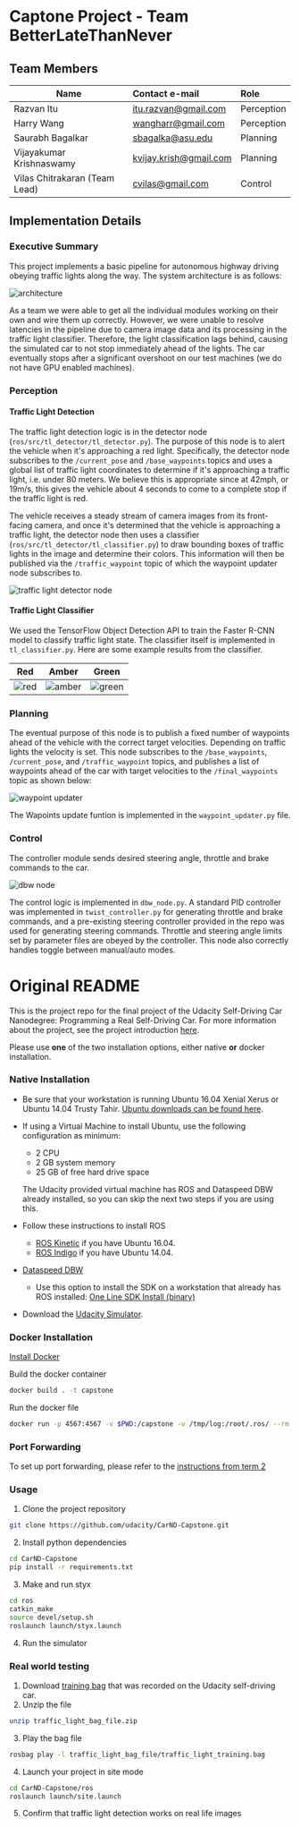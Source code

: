 # Captone Project - Team BetterLateThanNever

## Team Members
| Name                          | Contact e-mail         | Role       |
| ----------------------------- | :--------------------- |:-----------|
| Razvan Itu                    | itu.razvan@gmail.com   | Perception |
| Harry Wang                    | wangharr@gmail.com     | Perception |
| Saurabh Bagalkar              | sbagalka@asu.edu       | Planning   |
| Vijayakumar Krishnaswamy      | kvijay.krish@gmail.com | Planning   |
| Vilas Chitrakaran (Team Lead) | cvilas@gmail.com       | Control    |

## Implementation Details

### Executive Summary

This project implements a basic pipeline for autonomous highway driving obeying traffic lights along the way. The system architecture is as follows:

![architecture](./imgs/final-project-ros-graph-v2.png)

As a team we were able to get all the individual modules working on their own and wire them up correctly. However, we were unable to resolve latencies in the pipeline due to camera image data and its processing in the traffic light classifier. Therefore, the light classification lags behind, causing the simulated car to not stop immediately ahead of the lights. The car eventually stops after a significant overshoot on our test machines (we do not have GPU enabled machines).

### Perception

#### Traffic Light Detection
The traffic light detection logic is in the detector node (`ros/src/tl_detector/tl_detector.py`). The purpose of this node is to alert the vehicle when it's approaching a red light. Specifically, the detector node subscribes to the `/current_pose` and `/base_waypoints` topics and uses a global list of traffic light coordinates to determine if it's approaching a traffic light, i.e. under 80 meters. We believe this is appropriate since at 42mph, or 19m/s, this gives the vehicle about 4 seconds to come to a complete stop if the traffic light is red. 

The vehicle receives a steady stream of camera images from its front-facing camera, and once it's determined that the vehicle is approaching a traffic light, the detector node then uses a classifier (`ros/src/tl_detector/tl_classifier.py`) to draw bounding boxes of traffic lights in the image and determine their colors. This information will then be published via the `/traffic_waypoint` topic of which the waypoint updater node subscribes to.

![traffic light detector node](./imgs/tl-detector-ros-graph.png)

#### Traffic Light Classifier

We used the TensorFlow Object Detection API to train the Faster R-CNN model to classify traffic light state. The classifier itself is implemented in `tl_classifier.py`. Here are some example results from the classifier.

| Red | Amber | Green |
|------|------|-------|
| ![red](./imgs/tl_detection-result-sim-1.png) | ![amber](./imgs/tl_detection-result-sim-2.png) | ![green](./imgs/tl_detection-result-sim-3.png) |


### Planning

The eventual purpose of this node is to publish a fixed number of waypoints ahead of the vehicle with the correct target velocities. Depending on traffic lights the velocity is set. This node subscribes to the `/base_waypoints`, `/current_pose`,  and `/traffic_waypoint` topics, and publishes a list of waypoints ahead of the car with target velocities to the `/final_waypoints` topic as shown below:

![waypoint updater](./imgs/waypoint-updater-ros-graph.png)

The Wapoints update funtion is implemented in the `waypoint_updater.py` file.

### Control

The controller module sends desired steering angle, throttle and brake commands to the car.  

![dbw node](./imgs/dbw-node-ros-graph.png)

The control logic is implemented in `dbw_node.py`. A standard PID controller was implemented in `twist_controller.py` 
for generating throttle and brake commands, and a pre-existing steering controller provided in the repo was used for 
generating steering commands. Throttle and steering angle limits set by parameter files are obeyed by the controller. 
This node also correctly handles toggle between manual/auto modes.
 
# Original README

This is the project repo for the final project of the Udacity Self-Driving Car Nanodegree: Programming a Real Self-Driving Car. For more information about the project, see the project introduction [here](https://classroom.udacity.com/nanodegrees/nd013/parts/6047fe34-d93c-4f50-8336-b70ef10cb4b2/modules/e1a23b06-329a-4684-a717-ad476f0d8dff/lessons/462c933d-9f24-42d3-8bdc-a08a5fc866e4/concepts/5ab4b122-83e6-436d-850f-9f4d26627fd9).

Please use **one** of the two installation options, either native **or** docker installation.

### Native Installation

* Be sure that your workstation is running Ubuntu 16.04 Xenial Xerus or Ubuntu 14.04 Trusty Tahir. [Ubuntu downloads can be found here](https://www.ubuntu.com/download/desktop).
* If using a Virtual Machine to install Ubuntu, use the following configuration as minimum:
  * 2 CPU
  * 2 GB system memory
  * 25 GB of free hard drive space

  The Udacity provided virtual machine has ROS and Dataspeed DBW already installed, so you can skip the next two steps if you are using this.

* Follow these instructions to install ROS
  * [ROS Kinetic](http://wiki.ros.org/kinetic/Installation/Ubuntu) if you have Ubuntu 16.04.
  * [ROS Indigo](http://wiki.ros.org/indigo/Installation/Ubuntu) if you have Ubuntu 14.04.
* [Dataspeed DBW](https://bitbucket.org/DataspeedInc/dbw_mkz_ros)
  * Use this option to install the SDK on a workstation that already has ROS installed: [One Line SDK Install (binary)](https://bitbucket.org/DataspeedInc/dbw_mkz_ros/src/81e63fcc335d7b64139d7482017d6a97b405e250/ROS_SETUP.md?fileviewer=file-view-default)
* Download the [Udacity Simulator](https://github.com/udacity/CarND-Capstone/releases).

### Docker Installation
[Install Docker](https://docs.docker.com/engine/installation/)

Build the docker container
```bash
docker build . -t capstone
```

Run the docker file
```bash
docker run -p 4567:4567 -v $PWD:/capstone -v /tmp/log:/root/.ros/ --rm -it capstone
```

### Port Forwarding
To set up port forwarding, please refer to the [instructions from term 2](https://classroom.udacity.com/nanodegrees/nd013/parts/40f38239-66b6-46ec-ae68-03afd8a601c8/modules/0949fca6-b379-42af-a919-ee50aa304e6a/lessons/f758c44c-5e40-4e01-93b5-1a82aa4e044f/concepts/16cf4a78-4fc7-49e1-8621-3450ca938b77)

### Usage

1. Clone the project repository
```bash
git clone https://github.com/udacity/CarND-Capstone.git
```

2. Install python dependencies
```bash
cd CarND-Capstone
pip install -r requirements.txt
```
3. Make and run styx
```bash
cd ros
catkin_make
source devel/setup.sh
roslaunch launch/styx.launch
```
4. Run the simulator

### Real world testing
1. Download [training bag](https://s3-us-west-1.amazonaws.com/udacity-selfdrivingcar/traffic_light_bag_file.zip) that was recorded on the Udacity self-driving car.
2. Unzip the file
```bash
unzip traffic_light_bag_file.zip
```
3. Play the bag file
```bash
rosbag play -l traffic_light_bag_file/traffic_light_training.bag
```
4. Launch your project in site mode
```bash
cd CarND-Capstone/ros
roslaunch launch/site.launch
```
5. Confirm that traffic light detection works on real life images
